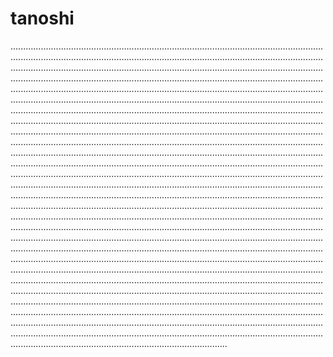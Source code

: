 # tanoshi
......................................................................................................................................................................................................................................................................................................................................................................................................................................................................................................................................................................................................................................................................................................................................................................................................................................................................................................................................................................................................................................................................................................................................................................................................................................................................................................................................................................................................................................................................................................................................................................................................................................................................................................................................................................................................................................................................................................................................................................................................................................................................................................................................................................................................................................................................................................................................................................................................................................................................................................................................................................................................................................................................................................................................................................................................................................................................................................................................................................................................................................................................................................................................................................................................................................................................................................................................................................................................................................................................................................................................................................................................................................................................................................